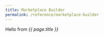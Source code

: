 ```yaml
---
title: Marketplace Builder
permalink: /reference/marketplace-builder
---
```


Hello from <i>{{ page.title }}</i>
